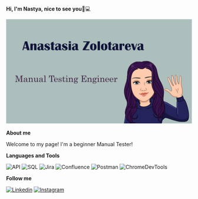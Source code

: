 <strong>Hi, I'm Nastya, nice to see you</strong>👋💻

![Header](https://github.com/AnastasiaZolotarevaQA/AnastasiaZolotarevaQA/blob/main/assets/%D1%88%D0%B0%D0%BF%D0%BA%D0%B0.jpg)

<strong>About me</strong>

Welcome to my page!
I'm a beginner Manual Tester!

<strong>Languages and Tools</strong>

![API](https://img.shields.io/badge/-API-D3D3D3?style=for-the-badge&logo=gitlab&logoColor=DC143C) 
![SQL](https://img.shields.io/badge/-SQL-D3D3D3?style=for-the-badge&logo=serverfault&logoColor=000080)
![Jira](https://img.shields.io/badge/-Jira-D3D3D3?style=for-the-badge&logo=stackexchange&logoColor=FF6347)
![Confluence](https://img.shields.io/badge/-Confluence-D3D3D3?style=for-the-badge&logo=superuser&logoColor=6B8E23)
![Postman](https://img.shields.io/badge/-Postman-D3D3D3?style=for-the-badge&logo=appveyor&logoColor=4682B4)
![ChromeDevTools](https://img.shields.io/badge/-Chrome_DevTools-D3D3D3?style=for-the-badge&logo=dependabot&logoColor=8B008B)



<strong>Follow me</strong>

[![Linkedin](https://img.shields.io/badge/-Linkedin-D3D3D3?style=for-the-badge&logo=Linkedin&logoColor=007886)](https://www.linkedin.com/in/anastasiazolotareva)
[![Instagram](https://img.shields.io/badge/-Instagram-D3D3D3?style=for-the-badge&logo=Instagram&logoColor=B4068E)](https://www.instagram.com/nz_nensy/)


